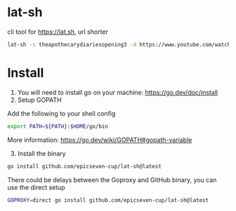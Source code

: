 # lat-sh
cli tool for https://lat.sh, url shorter

```bash
lat-sh -s theapothecarydiariesopening3 -d https://www.youtube.com/watch?v=wOleNo7T6_4
```

# Install
1. You will need to install go on your machine: https://go.dev/doc/install
2. Setup GOPATH

Add the following to your shell config
```bash
export PATH=${PATH}:$HOME/go/bin
```
More information: https://go.dev/wiki/GOPATH#gopath-variable

3. Install the binary
```bash
go install github.com/epicseven-cup/lat-sh@latest
```

There could be delays between the Goproxy and GitHub binary, you can use the direct setup
```bash
GOPROXY=direct go install github.com/epicseven-cup/lat-sh@latest
```

